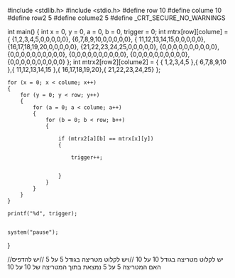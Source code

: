 
#include <stdlib.h>
#include <stdio.h>
#define row 10
#define colume 10
#define row2 5
#define colume2 5
#define _CRT_SECURE_NO_WARNINGS

int main()
{
	int x = 0, y = 0, a = 0, b = 0, trigger = 0;
	int mtrx[row][colume] = { {1,2,3,4,5,0,0,0,0,0}, {6,7,8,9,10,0,0,0,0,0}, { 11,12,13,14,15,0,0,0,0,0}, {16,17,18,19,20,0,0,0,0,0}, {21,22,23,24,25,0,0,0,0,0}, {0,0,0,0,0,0,0,0,0,0}, {0,0,0,0,0,0,0,0,0,0}, {0,0,0,0,0,0,0,0,0,0}, {0,0,0,0,0,0,0,0,0,0}, {0,0,0,0,0,0,0,0,0,0} };
	int mtrx2[row2][colume2] = { { 1,2,3,4,5 },{ 6,7,8,9,10 },{ 11,12,13,14,15 },{ 16,17,18,19,20},{ 21,22,23,24,25} };

	for (x = 0; x < colume; x++)
	{
		for (y = 0; y < row; y++)
		{
			for (a = 0; a < colume; a++)
			{
				for (b = 0; b < row; b++)
				{

					if (mtrx2[a][b] == mtrx[x][y])
					{
					
						trigger++;
						
						
					}
				}
			}
		}
	}

	printf("%d", trigger);
	

	system("pause");
}


//יש לקלוט מטריצה בגודל 10 על 10
//ויש לקלוט מטריצה בגודל 5 על 5
//יש להדפיס האם המטריצה 5 על 5 נמצאת בתוך המטריצה של 10 על 10 
